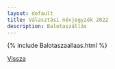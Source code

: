 ```yaml
---
layout: default
title: Választási névjegyzék 2022
description: Balotaszállás
---
```


{% include Balotaszaallaas.html %}

[Vissza](./)